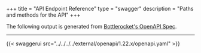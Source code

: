 +++
title = "API Endpoint Reference"
type = "swagger"
description = "Paths and methods for the API"
+++

The following output is generated from [Bottlerocket's OpenAPI Spec](https://github.com/bottlerocket-os/bottlerocket/blob/develop/sources/api/openapi.yaml).

---

{{<  swaggerui src="../../../../external/openapi/1.22.x/openapi.yaml" >}}
